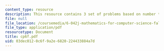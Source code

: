 ```yaml
---
content_type: resource
description: This resource contains 3 set of problems based on number theory II.
file: null
file_location: /coursemedia/6-042j-mathematics-for-computer-science-fall-2005/03dec0120c6f9a2e6820224433884a7d_cp6f.pdf
file_type: application/pdf
resourcetype: Document
title: cp6f.pdf
uid: 03dec012-0c6f-9a2e-6820-224433884a7d
---
```

